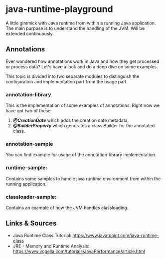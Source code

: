 # java-runtime-playground
A little gimmick with Java runtime from within a running Java application. 
The main purpose is to understand the handling of the JVM. 
Will be extended continuously.

## Annotations
Ever wondered how annotations work in Java and how they get processed or process data? Let's have a look
and do a deep dive on some examples.

This topic is divided into two separate modules to distinguish the configuration and implementation part from
the usage part. 

### annotation-library 
This is the implementation of some examples of annotations. Right now we have got two of those:
    
1. ***@CreationDate*** which adds the creation date metadata.
2. ***@BuilderProperty*** which generates a class Builder for the annotated class.

### annotation-sample
You can find example for usage of the annotation-library implementation.

### runtime-sample: 
Contains some samples to handle java runtime environment from within the running application.

### classloader-sample: 
Contains an example of how the JVM handles classloading.

## Links & Sources
 - Java Runtime Class Tutorial: https://www.javatpoint.com/java-runtime-class
 - JRE - Memory and Runtime Analysis: https://www.vogella.com/tutorials/JavaPerformance/article.html
